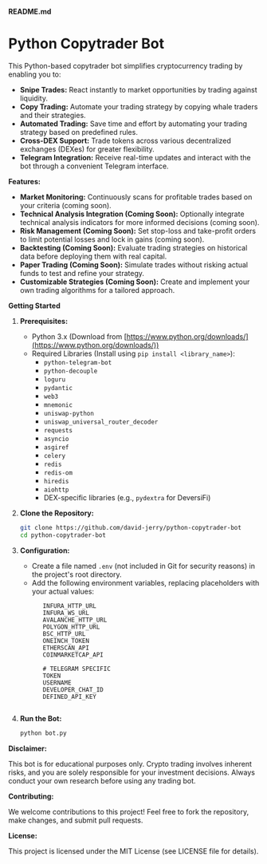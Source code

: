 **README.md**

# Python Copytrader Bot

This Python-based copytrader bot simplifies cryptocurrency trading by enabling you to:

* **Snipe Trades:** React instantly to market opportunities by trading against liquidity.
* **Copy Trading:** Automate your trading strategy by copying whale traders and their strategies.
* **Automated Trading:** Save time and effort by automating your trading strategy based on predefined rules.
* **Cross-DEX Support:** Trade tokens across various decentralized exchanges (DEXes) for greater flexibility.
* **Telegram Integration:** Receive real-time updates and interact with the bot through a convenient Telegram interface.

**Features:**

* **Market Monitoring:** Continuously scans for profitable trades based on your criteria (coming soon).
* **Technical Analysis Integration (Coming Soon):** Optionally integrate technical analysis indicators for more informed decisions (coming soon).
* **Risk Management (Coming Soon):** Set stop-loss and take-profit orders to limit potential losses and lock in gains (coming soon).
* **Backtesting (Coming Soon):** Evaluate trading strategies on historical data before deploying them with real capital.
* **Paper Trading (Coming Soon):** Simulate trades without risking actual funds to test and refine your strategy.
* **Customizable Strategies (Coming Soon):** Create and implement your own trading algorithms for a tailored approach.

**Getting Started**

1. **Prerequisites:**
   - Python 3.x (Download from [https://www.python.org/downloads/](https://www.python.org/downloads/))
   - Required Libraries (Install using `pip install <library_name>`):
     - `python-telegram-bot`
     - `python-decouple`
     - `loguru`
     - `pydantic`
     - `web3`
     - `mnemonic`
     - `uniswap-python`
     - `uniswap_universal_router_decoder`
     - `requests`
     - `asyncio`
     - `asgiref`
     - `celery`
     - `redis`
     - `redis-om`
     - `hiredis`
     - `aiohttp`
     - DEX-specific libraries (e.g., `pydextra` for DeversiFi)

2. **Clone the Repository:**
   ```bash
   git clone https://github.com/david-jerry/python-copytrader-bot
   cd python-copytrader-bot
   ```

3. **Configuration:**
   - Create a file named `.env` (not included in Git for security reasons) in the project's root directory.
   - Add the following environment variables, replacing placeholders with your actual values:
     ```
        INFURA_HTTP_URL
        INFURA_WS_URL
        AVALANCHE_HTTP_URL
        POLYGON_HTTP_URL
        BSC_HTTP_URL
        ONEINCH_TOKEN
        ETHERSCAN_API
        COINMARKETCAP_API

        # TELEGRAM SPECIFIC
        TOKEN
        USERNAME
        DEVELOPER_CHAT_ID
        DEFINED_API_KEY
    ```

4. **Run the Bot:**
   ```bash
   python bot.py
   ```


**Disclaimer:**

This bot is for educational purposes only. Crypto trading involves inherent risks, and you are solely responsible for your investment decisions. Always conduct your own research before using any trading bot.

**Contributing:**

We welcome contributions to this project! Feel free to fork the repository, make changes, and submit pull requests.

**License:**

This project is licensed under the MIT License (see LICENSE file for details).

